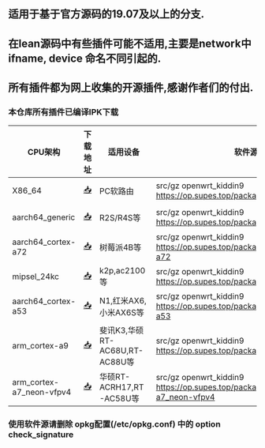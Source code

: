 ## 适用于基于官方源码的19.07及以上的分支.
## 在lean源码中有些插件可能不适用,主要是network中 ifname, device 命名不同引起的.
## 所有插件都为网上收集的开源插件,感谢作者们的付出.

### 本仓库所有插件已编译IPK下载

| CPU架构           | 下载地址                                             | 适用设备    | 软件源    | 更新频率    |
|----------------|-----------------------------------------------------|--------------------------------------|-----------|-----------|
| X86_64         | [📥](https://op.supes.top/packages/x86_64/)         |          PC软路由    | src/gz openwrt_kiddin9 https://op.supes.top/packages/x86_64 | 日更  |
| aarch64_generic    | [📥](https://op.supes.top/packages/aarch64_generic/)     |   R2S/R4S等        |  src/gz openwrt_kiddin9 https://op.supes.top/packages/aarch64_generic | 日更  |
| aarch64_cortex-a72    | [📥](https://op.supes.top/packages/aarch64_cortex-a72/)     |  树莓派4B等   |  src/gz openwrt_kiddin9 https://op.supes.top/packages/aarch64_cortex-a72  |  日更 |
| mipsel_24kc    | [📥](https://op.supes.top/packages/mipsel_24kc/)     |  k2p,ac2100等 | src/gz openwrt_kiddin9 https://op.supes.top/packages/mipsel_24kc   | 日更  |
| aarch64_cortex-a53    | [📥](https://op.supes.top/packages/aarch64_cortex-a53/) |  N1,红米AX6,小米AX6S等 |  src/gz openwrt_kiddin9 https://op.supes.top/packages/aarch64_cortex-a53 |   日更 |
| arm_cortex-a9    | [📥](https://op.supes.top/packages/arm_cortex-a9/) |  斐讯K3,华硕RT-AC68U,RT-AC88U等 |  src/gz openwrt_kiddin9 https://op.supes.top/packages/arm_cortex-a9 |   日更 |
| arm_cortex-a7_neon-vfpv4    | [📥](https://op.supes.top/packages/arm_cortex-a7_neon-vfpv4/) |  华硕RT-ACRH17,RT-AC58U等 |  src/gz openwrt_kiddin9 https://op.supes.top/packages/arm_cortex-a7_neon-vfpv4 |   日更 |

### 使用软件源请删除 opkg配置(/etc/opkg.conf) 中的 option check_signature
